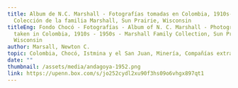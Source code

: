 ```yaml
---
title: Album de N.C. Marshall - Fotografías tomadas en Colombia, 1910s-1950s -
  Colección de la familia Marshall, Sun Prairie, Wisconsin
titleEng: Fondo Chocó - Fotografías - Album of N. C. Marshall - Photographs
  taken in Colombia, 1910s - 1950s - Marshall Family Collection, Sun Prairie,
  Wisconsin
author: Marsall, Newton C.
topic: Colombia, Chocó, Istmina y el San Juan, Minería, Compañías extranjeras
date: ""
thumbnail: /assets/media/andagoya-1952.png
link: https://upenn.box.com/s/jo252cydl2xu90f3hs09o6vhgx897qt1
---
```

